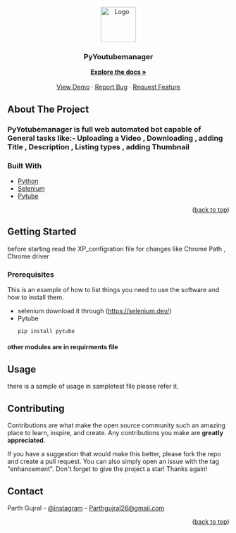 <div id="top"></div>
<!-- PROJECT LOGO -->
<br />
<div align="center">
  <a href="https://github.com/Pggeeks/PyYoutubemanager">
    <img src="https://user-images.githubusercontent.com/82941619/164428666-c3d630ee-c6b4-4567-8cbc-e168c1b3048b.jpg" alt="Logo" width="80" height="80">
  </a>

<h3 align="center">PyYoutubemanager</h3>
    <p align="center">
    <a href="https://github.com/Pggeeks/PyYoutubemanager"><strong>Explore the docs »</strong></a>
    <br />
    <br />
    <a href="https://github.com/Pggeeks/PyYoutubemanager">View Demo</a>
    ·
    <a href="https://github.com/Pggeeks/PyYoutubemanager/issues">Report Bug</a>
    ·
    <a href="https://github.com/Pggeeks/PyYoutubemanager/issues">Request Feature</a>
  </p>
</div>

## About The Project
### PyYotubemanager is full web automated bot capable of General tasks like:- Uploading a Video , Downloading , adding Title , Description , Listing types , adding Thumbnail <h3>

### Built With

* [Python](https://python.org/)
* [Selenium](https://selenium.dev/)
* [Pytube](https://pytube.io/en/latest/)

<p align="right">(<a href="#top">back to top</a>)</p>



<!-- GETTING STARTED -->
## Getting Started
before starting read the XP_configration file for changes like Chrome Path , Chrome driver

### Prerequisites

This is an example of how to list things you need to use the software and how to install them.
* selenium
   download it through
   (https://selenium.dev/)
* Pytube
    ```sh
   pip install pytube
   ```
#### other modules are in requirments file



<!-- USAGE EXAMPLES -->
## Usage
 
there is a sample of usage in sampletest file please refer it.

<!-- CONTRIBUTING -->
## Contributing

Contributions are what make the open source community such an amazing place to learn, inspire, and create. Any contributions you make are **greatly appreciated**.

If you have a suggestion that would make this better, please fork the repo and create a pull request. You can also simply open an issue with the tag "enhancement".
Don't forget to give the project a star! Thanks again!

<!-- CONTACT -->
## Contact

Parth Gujral - [@instagram](https://instagram.com/pggeeks/) - Parthgujral26@gmail.com

<p align="right">(<a href="#top">back to top</a>)</p>

